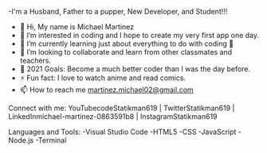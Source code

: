 -I'm a Husband, Father to a pupper, New Developer, and Student!!!

- 👋 Hi, My name is Michael Martinez
- 👀 I’m interested in coding and I hope to create my very first app one day.
- 🌱 I’m currently learning just about everything to do with coding 🤣
- 👯 I’m looking to collaborate and learn from other classmates and teachers.
- 🥅 2021 Goals: Become a much better coder than I was the day before.
- ⚡ Fun fact: I love to watch anime and read comics.
- 📫 How to reach me martinez.michael02@gmail.com

Connect with me:
YouTubecodeStatikman619 | TwitterStatikman619 | LinkedInmichael-martinez-0863591b8 | InstagramStatikman619

Languages and Tools:
-Visual Studio Code -HTML5 -CSS -JavaScript -Node.js -Terminal

